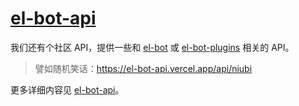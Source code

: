 # [el-bot-api](https://github.com/ElpsyCN/el-bot-api)

我们还有个社区 API，提供一些和 [el-bot](https://github.com/ElpsyCN/el-bot/) 或 [el-bot-plugins](https://github.com/ElpsyCN/el-bot-plugins/) 相关的 API。

> 譬如随机笑话：<https://el-bot-api.vercel.app/api/niubi>

更多详细内容见 [el-bot-api](https://github.com/ElpsyCN/el-bot-api)。
